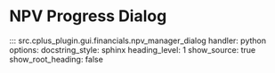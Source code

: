 # NPV Progress Dialog

::: src.cplus_plugin.gui.financials.npv_manager_dialog
    handler: python
    options:
        docstring_style: sphinx
        heading_level: 1
        show_source: true
        show_root_heading: false